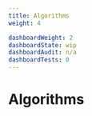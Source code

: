 ```yaml
---
title: Algorithms
weight: 4

dashboardWeight: 2
dashboardState: wip
dashboardAudit: n/a
dashboardTests: 0
---
```


# Algorithms